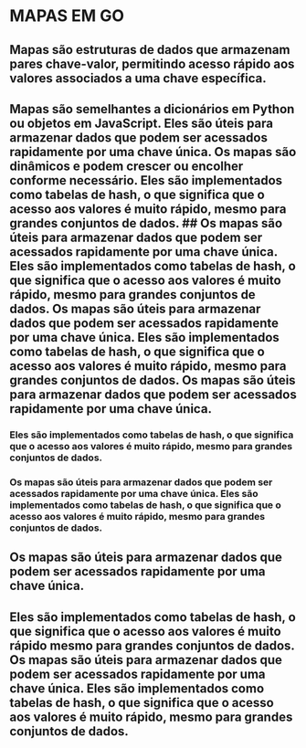 
# MAPAS EM GO

## Mapas são estruturas de dados que armazenam pares chave-valor, permitindo acesso rápido aos valores associados a uma chave específica.
## Mapas são semelhantes a dicionários em Python ou objetos em JavaScript. Eles são úteis para armazenar dados que podem ser acessados rapidamente por uma chave única. Os mapas são dinâmicos e podem crescer ou encolher conforme necessário. Eles são implementados como tabelas de hash, o que significa que o acesso aos valores é muito rápido, mesmo para grandes conjuntos de dados. ## Os mapas são úteis para armazenar dados que podem ser acessados rapidamente por uma chave única. Eles são implementados como tabelas de hash, o que significa que o acesso aos valores é muito rápido, mesmo para grandes conjuntos de dados. Os mapas são úteis para armazenar dados que podem ser acessados rapidamente por uma chave única. Eles são implementados como tabelas de hash, o que significa que o acesso aos valores é muito rápido, mesmo para grandes conjuntos de dados. Os mapas são úteis para armazenar dados que podem ser acessados rapidamente por uma chave única. 
### Eles são implementados como tabelas de hash, o que significa que o acesso aos valores é muito rápido, mesmo para grandes conjuntos de dados. 
### Os mapas são úteis para armazenar dados que podem ser acessados rapidamente por uma chave única. Eles são implementados como tabelas de hash, o que significa que o acesso aos valores é muito rápido, mesmo para grandes conjuntos de dados.
## Os mapas são úteis para armazenar dados que podem ser acessados rapidamente por uma chave única.
## Eles são implementados como tabelas de hash, o que significa que o acesso aos valores é muito rápido mesmo para grandes conjuntos de dados. Os mapas são úteis para armazenar dados que podem ser acessados rapidamente por uma chave única. Eles são implementados como tabelas de hash, o que significa que o acesso aos valores é muito rápido, mesmo para grandes conjuntos de dados.